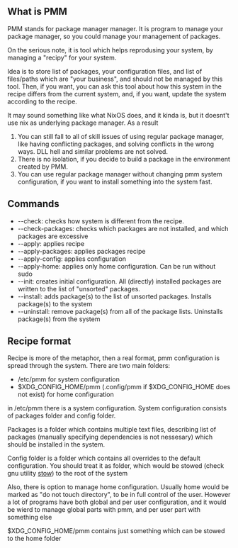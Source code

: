 ## What is PMM
PMM stands for package manager manager. It is program to manage your
package manager, so you could manage your management of packages.

On the serious note, it is tool which helps reprodusing your system,
by managing a "recipy" for your system.

Idea is to store list of packages, your configuration files,
and list of files/paths which are "your business", and should
not be managed by this tool. Then, if you want, you can ask
this tool about how this system in the recipe differs from the
current system, and, if you want, update the system according
to the recipe.

It may sound something like what NixOS does, and it kinda is,
but it doesnt't use nix as underlying package manager. As a result
1. You can still fall to all of skill issues of using regular package
  manager, like having conflicting packages, and solving conflicts in the wrong ways.
  DLL hell and similar problems are not solved.
2. There is no isolation, if you decide to build a package in the environment
  created by PMM.
3. You can use regular package manager without changing pmm system configuration,
  if you want to install something into the system fast.

## Commands
*  --check: checks how system is different from the recipe.
*  --check-packages: checks which packages are not installed, and which packages are excessive
*  --apply: applies recipe
*  --apply-packages: applies packages recipe
*  --apply-config: applies configuration
*  --apply-home: applies only home configuration. Can be run without sudo
*  --init: creates initial configuration.
    All (directly) installed packages are written to the list of "unsorted" packages.
*  --install: adds package(s) to the list of unsorted packages. Installs package(s) to the system
*  --uninstall: remove package(s) from all of the package lists. Uninstalls package(s) from the system

## Recipe format
Recipe is more of the metaphor, then a real format,
pmm configuration is spread through the system. There are two main
folders:
- /etc/pmm for system configuration
- $XDG_CONFIG_HOME/pmm (.config/pmm if $XDG_CONFIG_HOME does not exist) for home configuration

in /etc/pmm there is a system configuration. System configuration
consists of packages folder and config folder.

Packages is a folder which contains multiple text files, describing list of packages
(manually specifying dependencies is not nessesary) which should
be installed in the system.

Config folder is a folder which contains all overrides to the default configuration.
You should treat it as folder, which would be stowed
(check gnu utility [stow](https://www.gnu.org/software/stow/)) to the root of the system

Also, there is option to manage home configuration. Usually home would be marked as
"do not touch directory", to be in full control of the user. However a lot of
programs have both global and per user configuration, and it would be wierd to manage
global parts with pmm, and per user part with something else

$XDG_CONFIG_HOME/pmm contains just something which can be stowed to the home folder

